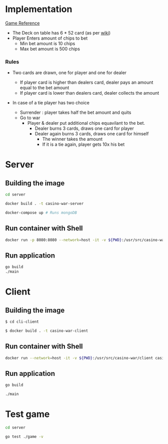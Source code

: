 # Implementation

[Game Reference](https://www.youtube.com/watch?v=SreZpq4LCdA&ab_channel=CasinoRamaResort)

-   The Deck on table has 6 \* 52 card (as per [wiki](https://en.wikipedia.org/wiki/Casino_War))
-   Player Enters amount of chips to bet
    -   Min bet amount is 10 chips
    -   Max bet amount is 500 chips

### Rules

-   Two cards are drawn, one for player and one for dealer

    -   If player card is higher than dealers card, dealer pays an amount equal to the bet amount
    -   If player card is lower than dealers card, dealer collects the amount

-   In case of a tie player has two choice
    -   Surrender : player takes half the bet amount and quits
    -   Go to war
        -   Player & dealer put additional chips equavilant to the bet.
            -   Dealer burns 3 cards, draws one card for player
            -   Dealer again burns 3 cards, draws one card for himself
                -   The winner takes the amount
                -   If it is a tie again, player gets 10x his bet

# Server

## Building the image

```sh
cd server

docker build . -t casino-war-server

docker-compose up # Runs mongoDB
```

## Run container with Shell

```sh
docker run -p 8080:8080 --network=host -it -v ${PWD}:/usr/src/casino-war/server casino-war-server sh
```

## Run application

```sh
go build
./main
```

# Client

## Building the image

```sh
$ cd cli-client

$ docker build . -t casino-war-client
```

## Run container with Shell

```sh
docker run --network=host -it -v ${PWD}:/usr/src/casino-war/client casino-war-client sh
```

## Run application

```sh
go build

./main
```

# Test game

```sh
cd server

go test ./game -v
```
